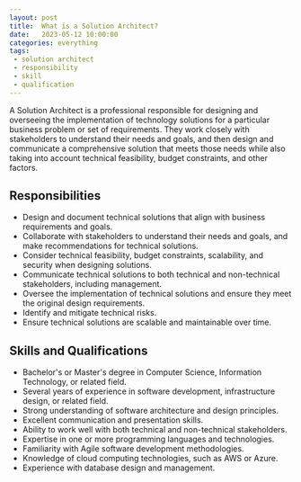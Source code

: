 ```yaml
---
layout: post
title:  What is a Solution Architect?
date:   2023-05-12 10:00:00
categories: everything
tags:
 - solution architect
 - responsibility
 - skill
 - qualification
---
```

A Solution Architect is a professional responsible for designing and overseeing the implementation of technology solutions for a particular business problem or set of requirements. They work closely with stakeholders to understand their needs and goals, and then design and communicate a comprehensive solution that meets those needs while also taking into account technical feasibility, budget constraints, and other factors.

## Responsibilities

 - Design and document technical solutions that align with business requirements and goals.
 - Collaborate with stakeholders to understand their needs and goals, and make recommendations for technical solutions.
 - Consider technical feasibility, budget constraints, scalability, and security when designing solutions.
 - Communicate technical solutions to both technical and non-technical stakeholders, including management.
 - Oversee the implementation of technical solutions and ensure they meet the original design requirements.
 - Identify and mitigate technical risks.
 - Ensure technical solutions are scalable and maintainable over time.
 
## Skills and Qualifications
 
  - Bachelor's or Master's degree in Computer Science, Information Technology, or related field.
  - Several years of experience in software development, infrastructure design, or related field.
  - Strong understanding of software architecture and design principles.
  - Excellent communication and presentation skills.
  - Ability to work well with both technical and non-technical stakeholders.
  - Expertise in one or more programming languages and technologies.
  - Familiarity with Agile software development methodologies.
  - Knowledge of cloud computing technologies, such as AWS or Azure.
  - Experience with database design and management.